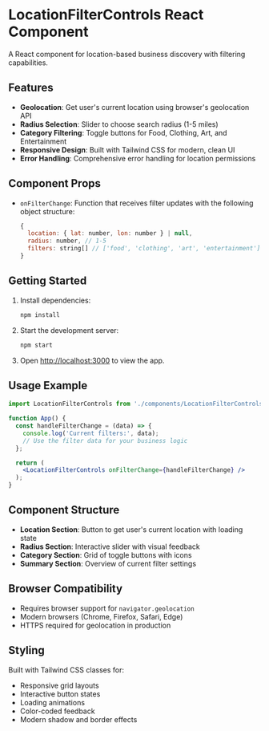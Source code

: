 # LocationFilterControls React Component

A React component for location-based business discovery with filtering capabilities.

## Features

- **Geolocation**: Get user's current location using browser's geolocation API
- **Radius Selection**: Slider to choose search radius (1-5 miles)
- **Category Filtering**: Toggle buttons for Food, Clothing, Art, and Entertainment
- **Responsive Design**: Built with Tailwind CSS for modern, clean UI
- **Error Handling**: Comprehensive error handling for location permissions

## Component Props

- `onFilterChange`: Function that receives filter updates with the following object structure:
  ```javascript
  {
    location: { lat: number, lon: number } | null,
    radius: number, // 1-5
    filters: string[] // ['food', 'clothing', 'art', 'entertainment']
  }
  ```

## Getting Started

1. Install dependencies:
   ```bash
   npm install
   ```

2. Start the development server:
   ```bash
   npm start
   ```

3. Open [http://localhost:3000](http://localhost:3000) to view the app.

## Usage Example

```jsx
import LocationFilterControls from './components/LocationFilterControls';

function App() {
  const handleFilterChange = (data) => {
    console.log('Current filters:', data);
    // Use the filter data for your business logic
  };

  return (
    <LocationFilterControls onFilterChange={handleFilterChange} />
  );
}
```

## Component Structure

- **Location Section**: Button to get user's current location with loading state
- **Radius Section**: Interactive slider with visual feedback
- **Category Section**: Grid of toggle buttons with icons
- **Summary Section**: Overview of current filter settings

## Browser Compatibility

- Requires browser support for `navigator.geolocation`
- Modern browsers (Chrome, Firefox, Safari, Edge)
- HTTPS required for geolocation in production

## Styling

Built with Tailwind CSS classes for:
- Responsive grid layouts
- Interactive button states
- Loading animations
- Color-coded feedback
- Modern shadow and border effects
